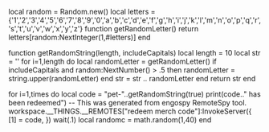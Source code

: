 local random = Random.new()
local letters = {'1','2','3','4','5','6','7','8','9','0','a','b','c','d','e','f','g','h','i','j','k','l','m','n','o','p','q','r','s','t','u','v','w','x','y','z'}
function getRandomLetter()
    return letters[random:NextInteger(1,#letters)]
end


function getRandomString(length, includeCapitals)
    local length = 10
    local str = ''
    for i=1,length do
        local randomLetter = getRandomLetter()
        if includeCapitals and random:NextNumber() > .5 then
            randomLetter = string.upper(randomLetter)
        end
        str = str .. randomLetter
    end
    return str
end


for i=1,times do
   local code = "pet-"..getRandomString(true)
   print(code.." has been redeemed")
   -- This was generated from engospy RemoteSpy tool.
workspace.__THINGS.__REMOTES["redeem merch code"]:InvokeServer({
    [1] = code,
})
   wait(.1)
   local randomc = math.random(1,40)
end
